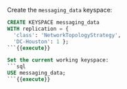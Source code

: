 Create the `messaging_data` keyspace:
```sql
CREATE KEYSPACE messaging_data
WITH replication = {
  'class': 'NetworkTopologyStrategy', 
  'DC-Houston': 1 };
```{{execute}}

Set the current working keyspace:
```sql
USE messaging_data;
```{{execute}}
